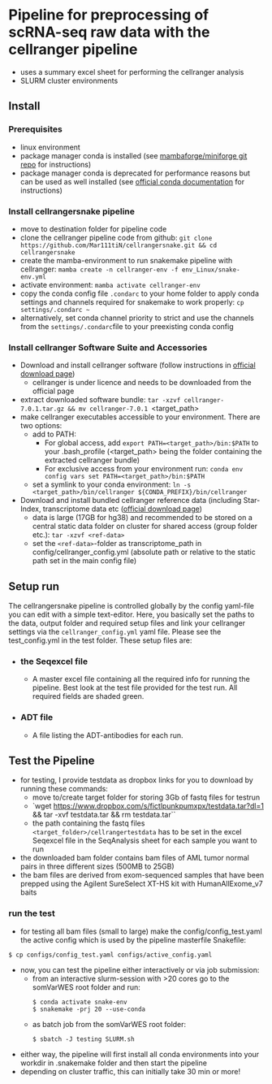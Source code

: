 # Pipeline for preprocessing of scRNA-seq raw data with the cellranger pipeline

* uses a summary excel sheet for performing the cellranger analysis
* SLURM cluster environments

## Install

### Prerequisites
* linux environment
* package manager conda is installed (see [mambaforge/miniforge git repo](https://github.com/conda-forge/miniforge#mambaforge) for instructions)
* package manager conda is deprecated for performance reasons but can be used as well installed (see [official conda documentation](https://conda.io/projects/conda/en/latest/user-guide/install/linux.html) for instructions)

### Install cellrangersnake pipeline
* move to destination folder for pipeline code
* clone the cellranger pipeline code from github: `git clone https://github.com/Mar111tiN/cellrangersnake.git && cd cellrangersnake`
* create the mamba-environment to run snakemake pipeline with cellranger: `mamba create -n cellranger-env -f env_Linux/snake-env.yml`
* activate environment: `mamba activate cellranger-env`
* copy the conda config file `.condarc` to your home folder to apply conda settings and channels required for snakemake to work properly: `cp settings/.condarc ~`
* alternatively, set conda channel priority to strict and use the channels from the `settings/.condarc`file to your preexisting conda config

### Install cellranger Software Suite and Accessories
* Download and install cellranger software (follow instructions in [official download page](https://support.10xgenomics.com/single-cell-gene-expression/software/downloads/latest))
  + cellranger is under licence and needs to be downloaded from the official page
* extract downloaded software bundle: `tar -xzvf cellranger-7.0.1.tar.gz && mv cellranger-7.0.1 `<target_path>
* make cellranger executables accessible to your environment. There are two options:
  + add to PATH: 
    * For global access, add `export PATH=<target_path>/bin:$PATH` to your .bash_profile (<target_path> being the folder containing the extracted cellranger bundle)
    * For exclusive access from your environment run: `conda env config vars set PATH=<target_path>/bin:$PATH`
  + set a symlink to your conda environment: `ln -s <target_path>/bin/cellranger ${CONDA_PREFIX}/bin/cellranger`
* Download and install bundled cellranger reference data (including Star-Index, transcriptome data etc ([official download page](https://support.10xgenomics.com/single-cell-gene-expression/software/downloads/latest))
  + data is large (17GB for hg38) and recommended to be stored on a central static data folder on cluster for shared access (group folder etc.): `tar -xzvf <ref-data>`
  + set the `<ref-data>`-folder as transcriptome_path in config/cellranger_config.yml (absolute path or relative to the static path set in the main config file)


## Setup run
The cellrangersnake pipeline is controlled globally by the config yaml-file you can edit with a simple text-editor. Here, you basically set the paths to the data, output folder and required setup files and link your cellranger settings via the `cellranger_config.yml` yaml file. Please see the test_config.yml in the test folder. These setup files are:

+ ### the Seqexcel file
  * A master excel file containing all the required info for running the pipeline. Best look at the test file provided for the test run. All required fields are shaded green. 

+ ### ADT file
  * A file listing the ADT-antibodies for each run. 

## Test the Pipeline
* for testing, I provide testdata as dropbox links for you to download by running these commands:
  + move to/create target folder for storing 3Gb of fastq files for testrun
  + `wget https://www.dropbox.com/s/fictlpunkpumxpx/testdata.tar?dl=1 && tar -xvf testdata.tar && rm testdata.tar``
  + the path containing the fastq files `<target_folder>/cellrangertestdata` has to be set in the excel Seqexcel file in the SeqAnalysis sheet for each sample you want to run
* the downloaded bam folder contains bam files of AML tumor normal pairs in three different sizes (500MB to 25GB)
* the bam files are derived from exom-sequenced samples that have been prepped using the Agilent SureSelect XT-HS kit with HumanAllExome_v7 baits

### run the test
* for testing all bam files (small to large) make the config/config_test.yaml the active config which is used by the pipeline masterfile Snakefile:
```
$ cp configs/config_test.yaml configs/active_config.yaml
```
* now, you can test the pipeline either interactively or via job submission:
  + from an interactive slurm-session with >20 cores go to the somVarWES root folder and run: 
    ```
    $ conda activate snake-env
    $ snakemake -prj 20 --use-conda
    ```
  + as batch job from the somVarWES root folder:
    ```
    $ sbatch -J testing SLURM.sh
    ```
* either way, the pipeline will first install all conda environments into your workdir in .snakemake folder and then start the pipeline
* depending on cluster traffic, this can initially take 30 min or more!